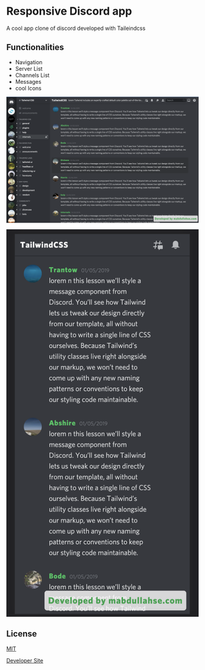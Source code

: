  
# Responsive Discord app

A cool app clone of discord developed with Taileindcss


## Functionalities

- Navigation 
- Server List
- Channels List
- Messages
- cool Icons
  
  

![Desktop View](./desktop.png)


![Mobile](./mobile.png)


 

    
## License

[MIT](https://choosealicense.com/licenses/mit/)

[Developer Site](http://mabdullahse.com/)